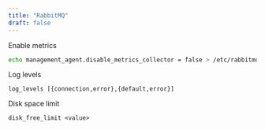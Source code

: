 ```yaml
---
title: "RabbitMQ"
draft: false
---
```


Enable metrics

```bash
echo management_agent.disable_metrics_collector = false > /etc/rabbitmq/conf.d/management_agent.disable_metrics_collector.conf
```

Log levels

```text
log_levels [{connection,error},{default,error}]
```

Disk space limit

```text
disk_free_limit <value>
```

